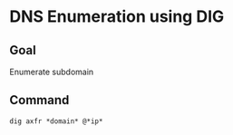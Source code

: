 # DNS Enumeration using DIG

## Goal

Enumerate subdomain

## Command

```
dig axfr *domain* @*ip*
```